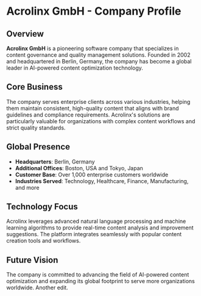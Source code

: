 # Acrolinx GmbH - Company Profile

## Overview
**Acrolinx GmbH** is a pioneering software company that specializes in content governance and quality management solutions. Founded in 2002 and headquartered in Berlin, Germany, the company has become a global leader in AI-powered content optimization technology.

## Core Business
The company serves enterprise clients across various industries, helping them maintain consistent, high-quality content that aligns with brand guidelines and compliance requirements. Acrolinx's solutions are particularly valuable for organizations with complex content workflows and strict quality standards.

## Global Presence
- **Headquarters**: Berlin, Germany
- **Additional Offices**: Boston, USA and Tokyo, Japan
- **Customer Base**: Over 1,000 enterprise customers worldwide
- **Industries Served**: Technology, Healthcare, Finance, Manufacturing, and more

## Technology Focus
Acrolinx leverages advanced natural language processing and machine learning algorithms to provide real-time content analysis and improvement suggestions. The platform integrates seamlessly with popular content creation tools and workflows.

## Future Vision
The company is committed to advancing the field of AI-powered content optimization and expanding its global footprint to serve more organizations worldwide. Another edit.